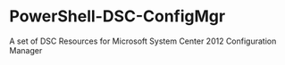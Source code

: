 PowerShell-DSC-ConfigMgr
========================

A set of DSC Resources for Microsoft System Center 2012 Configuration Manager

